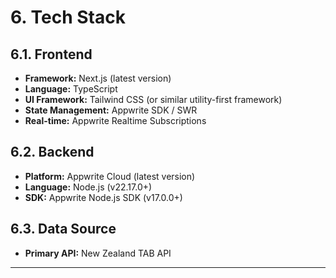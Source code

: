 # 6. Tech Stack

## 6.1. Frontend

- **Framework:** Next.js (latest version)
- **Language:** TypeScript
- **UI Framework:** Tailwind CSS (or similar utility-first framework)
- **State Management:** Appwrite SDK / SWR
- **Real-time:** Appwrite Realtime Subscriptions

## 6.2. Backend

- **Platform:** Appwrite Cloud (latest version)
- **Language:** Node.js (v22.17.0+)
- **SDK:** Appwrite Node.js SDK (v17.0.0+)

## 6.3. Data Source

- **Primary API:** New Zealand TAB API

---
